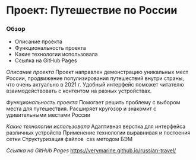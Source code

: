 # Проект: Путешествие по России

### Обзор
* Описание проекта
* Функциональность проекта
* Какие технологии использовала
* Ссылка на GitHub Pages


*Описание проекта*
Проект направлен демонстрацию уникальных мест России, продвижение популизирования путешествий внутри страны, что очень актуально в 2021 г. Удобный интерфейс поможет читателю взаимодействовать с контентом на разных устройствах.


*Функциональность проекта*
Помогает решить проблему с выбором места для путешествия.
Расширяет кругозор и знакомит с удивительными местами России

*Какие технологии использовала*
 Адаптивная верстка для интерфейса различных устройств
 Применение технологии выравнивая и постоения сетки 
 Структуризация файлов  css  методом БЭМ



*Ссылка на GitHub Pages*
 https://verymarine.github.io/russian-travel/
